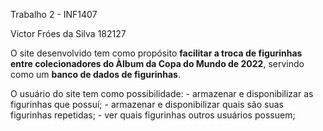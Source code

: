 Trabalho 2 - INF1407

Victor Fróes da Silva
182127

O site desenvolvido tem como propósito **facilitar a troca de figurinhas entre colecionadores do Àlbum da Copa do Mundo de 2022**, servindo como um **banco de dados de figurinhas**.

O usuário do site tem como possibilidade:
    - armazenar e disponibilizar as figurinhas que possuí;
    - armazenar e disponibilizar quais são suas figurinhas repetidas;
    - ver quais figurinhas outros usuários possuem;